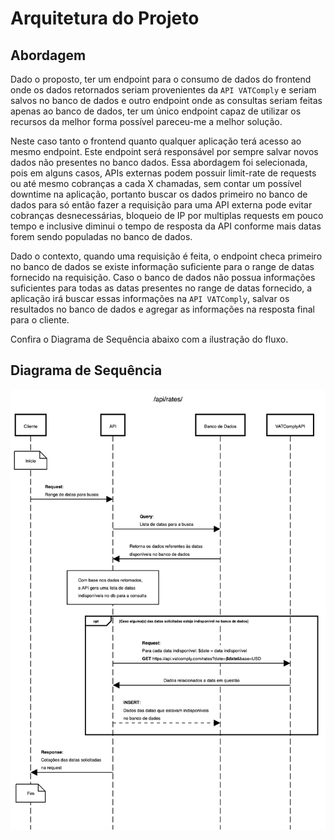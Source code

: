 # Arquitetura do Projeto

## Abordagem
Dado o proposto, ter um endpoint para o consumo de dados do frontend onde os dados retornados 
seriam provenientes da `API VATComply` e seriam salvos no banco de dados e outro endpoint onde as 
consultas seriam feitas apenas ao banco de dados, ter um único endpoint capaz de utilizar os 
recursos da melhor forma possível pareceu-me a melhor solução.

Neste caso tanto o frontend quanto qualquer aplicação terá acesso ao mesmo endpoint. Este endpoint 
será responsável por sempre salvar novos dados não presentes no banco dados. Essa abordagem foi 
selecionada, pois em alguns casos, APIs externas podem possuir limit-rate de requests ou até mesmo
cobranças a cada X chamadas, sem contar um possível downtime na aplicação, portanto buscar os dados 
primeiro no banco de dados para só então fazer a requisição para uma API externa pode evitar 
cobranças desnecessárias, bloqueio de IP por multiplas requests em pouco tempo e inclusive diminui
o tempo de resposta da API conforme mais datas forem sendo populadas no banco de dados.

Dado o contexto, quando uma requisição é feita, o endpoint checa primeiro no banco de dados se
existe informação suficiente para o range de datas fornecido na requisição. Caso o banco de dados 
não possua informações suficientes para todas as datas presentes no range de datas fornecido, a 
aplicação irá buscar essas informações na `API VATComply`, salvar os resultados no banco de dados e
agregar as informações na resposta final para o cliente.

Confira o Diagrama de Sequência abaixo com a ilustração do fluxo.

## Diagrama de Sequência
![Diagrama de Sequência](./sequence_diagram.png)